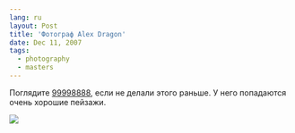 ```yaml
---
lang: ru
layout: Post
title: 'Фотограф Alex Dragon'
date: Dec 11, 2007
tags:
  - photography
  - masters
---
```


Поглядите [99998888](http://99998888.livejournal.com/), если не делали этого раньше. У него попадаются очень хорошие пейзажи.

![](/images/blog/99998888.jpg)
